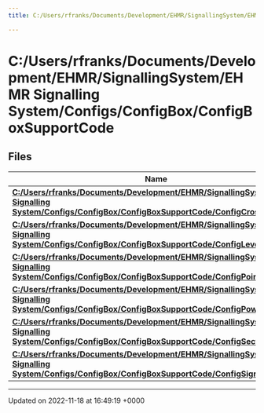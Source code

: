 ```yaml
---
title: C:/Users/rfranks/Documents/Development/EHMR/SignallingSystem/EHMR Signalling System/Configs/ConfigBox/ConfigBoxSupportCode

---
```


# C:/Users/rfranks/Documents/Development/EHMR/SignallingSystem/EHMR Signalling System/Configs/ConfigBox/ConfigBoxSupportCode



## Files

| Name           |
| -------------- |
| **[C:/Users/rfranks/Documents/Development/EHMR/SignallingSystem/EHMR Signalling System/Configs/ConfigBox/ConfigBoxSupportCode/ConfigCrossing.vb](/SignallingSystem-doc/mainsystem/Files/ConfigCrossing_8vb/#file-configcrossing.vb)**  |
| **[C:/Users/rfranks/Documents/Development/EHMR/SignallingSystem/EHMR Signalling System/Configs/ConfigBox/ConfigBoxSupportCode/ConfigLevers.vb](/SignallingSystem-doc/mainsystem/Files/ConfigLevers_8vb/#file-configlevers.vb)**  |
| **[C:/Users/rfranks/Documents/Development/EHMR/SignallingSystem/EHMR Signalling System/Configs/ConfigBox/ConfigBoxSupportCode/ConfigPoints.vb](/SignallingSystem-doc/mainsystem/Files/ConfigPoints_8vb/#file-configpoints.vb)**  |
| **[C:/Users/rfranks/Documents/Development/EHMR/SignallingSystem/EHMR Signalling System/Configs/ConfigBox/ConfigBoxSupportCode/ConfigPower.vb](/SignallingSystem-doc/mainsystem/Files/ConfigPower_8vb/#file-configpower.vb)**  |
| **[C:/Users/rfranks/Documents/Development/EHMR/SignallingSystem/EHMR Signalling System/Configs/ConfigBox/ConfigBoxSupportCode/ConfigSections.vb](/SignallingSystem-doc/mainsystem/Files/ConfigSections_8vb/#file-configsections.vb)**  |
| **[C:/Users/rfranks/Documents/Development/EHMR/SignallingSystem/EHMR Signalling System/Configs/ConfigBox/ConfigBoxSupportCode/ConfigSignals.vb](/SignallingSystem-doc/mainsystem/Files/ConfigSignals_8vb/#file-configsignals.vb)**  |






-------------------------------

Updated on 2022-11-18 at 16:49:19 +0000
